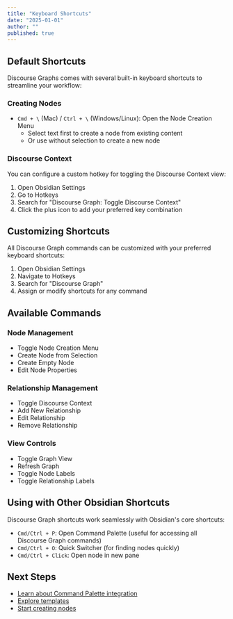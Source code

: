 ```yaml
---
title: "Keyboard Shortcuts"
date: "2025-01-01"
author: ""
published: true
---
```


## Default Shortcuts

Discourse Graphs comes with several built-in keyboard shortcuts to streamline your workflow:

### Creating Nodes

- `Cmd + \` (Mac) / `Ctrl + \` (Windows/Linux): Open the Node Creation Menu
  - Select text first to create a node from existing content
  - Or use without selection to create a new node

### Discourse Context

You can configure a custom hotkey for toggling the Discourse Context view:

1. Open Obsidian Settings
2. Go to Hotkeys
3. Search for "Discourse Graph: Toggle Discourse Context"
4. Click the plus icon to add your preferred key combination

## Customizing Shortcuts

All Discourse Graph commands can be customized with your preferred keyboard shortcuts:

1. Open Obsidian Settings
2. Navigate to Hotkeys
3. Search for "Discourse Graph"
4. Assign or modify shortcuts for any command

## Available Commands

### Node Management
- Toggle Node Creation Menu
- Create Node from Selection
- Create Empty Node
- Edit Node Properties

### Relationship Management
- Toggle Discourse Context
- Add New Relationship
- Edit Relationship
- Remove Relationship

### View Controls
- Toggle Graph View
- Refresh Graph
- Toggle Node Labels
- Toggle Relationship Labels

## Using with Other Obsidian Shortcuts

Discourse Graph shortcuts work seamlessly with Obsidian's core shortcuts:

- `Cmd/Ctrl + P`: Open Command Palette (useful for accessing all Discourse Graph commands)
- `Cmd/Ctrl + O`: Quick Switcher (for finding nodes quickly)
- `Cmd/Ctrl + Click`: Open node in new pane

## Next Steps

- [Learn about Command Palette integration](./command-palette)
- [Explore templates](./using-templates)
- [Start creating nodes](./creating-discourse-nodes) 